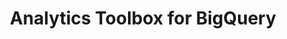 ---
title: Analytics Toolbox for BigQuery
description: "Unlock Spatial Analytics in BigQuery"
icon: "/img/icons/bigquery-analytics-toolbox.png"
type: examples
category: statistics
layout: categories/list
aliases:
    - /analytics-toolbox-bq/examples/categories/statistics/
---